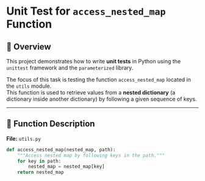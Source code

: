 # Unit Test for `access_nested_map` Function

## 📘 Overview

This project demonstrates how to write **unit tests** in Python using the `unittest` framework and the `parameterized` library.

The focus of this task is testing the function `access_nested_map` located in the `utils` module.  
This function is used to retrieve values from a **nested dictionary** (a dictionary inside another dictionary) by following a given sequence of keys.

---

## 🧩 Function Description

**File:** `utils.py`

```python
def access_nested_map(nested_map, path):
    """Access nested map by following keys in the path."""
    for key in path:
        nested_map = nested_map[key]
    return nested_map
```
